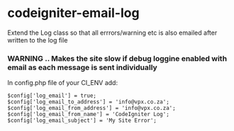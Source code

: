 # codeigniter-email-log

Extend the Log class so that all errrors/warning etc is also emailed after written to the log file

### WARNING .. Makes the site slow if debug loggine enabled with email as each message is sent individually

In config.php file of your CI_ENV add:
```
$config['log_email'] = true;  
$config['log_email_to_address'] = 'info@vpx.co.za';  
$config['log_email_from_address'] = 'info@vpx.co.za';  
$config['log_email_from_name'] = 'CodeIgniter Log';  
$config['log_email_subject'] = 'My Site Error';  
```
